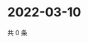 # 2022-03-10

共 0 条

<!-- BEGIN WEIBO -->
<!-- 最后更新时间 Thu Mar 10 2022 02:14:45 GMT+0800 (China Standard Time) -->

<!-- END WEIBO -->
